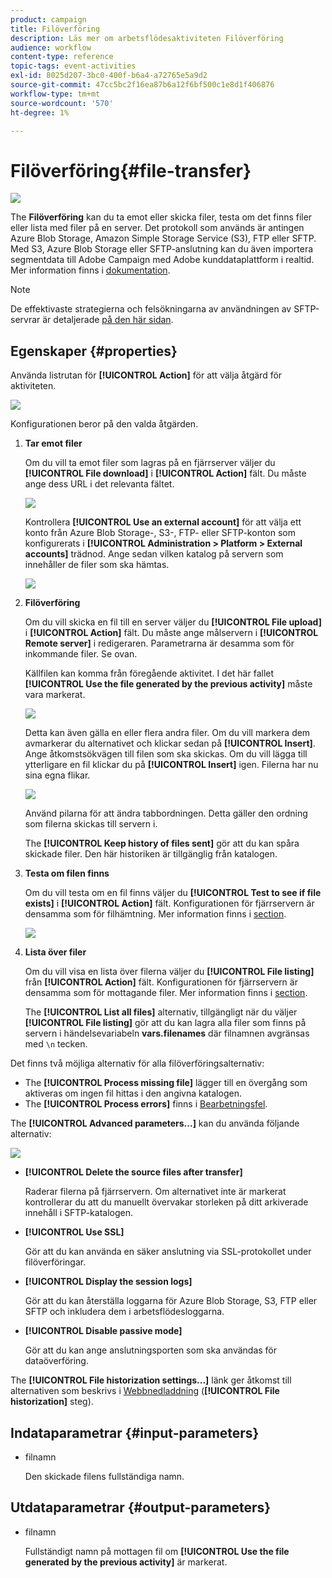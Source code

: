 ```yaml
---
product: campaign
title: Filöverföring
description: Läs mer om arbetsflödesaktiviteten Filöverföring
audience: workflow
content-type: reference
topic-tags: event-activities
exl-id: 8025d207-3bc0-400f-b6a4-a72765e5a9d2
source-git-commit: 47cc5bc2f16ea87b6a12f6bf500c1e8d1f406876
workflow-type: tm+mt
source-wordcount: '570'
ht-degree: 1%

---
```


# Filöverföring{#file-transfer}

![](../../assets/common.svg)

The **Filöverföring** kan du ta emot eller skicka filer, testa om det finns filer eller lista med filer på en server. Det protokoll som används är antingen Azure Blob Storage, Amazon Simple Storage Service (S3), FTP eller SFTP.
Med S3, Azure Blob Storage eller SFTP-anslutning kan du även importera segmentdata till Adobe Campaign med Adobe kunddataplattform i realtid. Mer information finns i [dokumentation](https://experienceleague.adobe.com/docs/experience-platform/destinations/catalog/email-marketing/adobe-campaign.html).

>[!NOTE]
>
>De effektivaste strategierna och felsökningarna av användningen av SFTP-servrar är detaljerade [på den här sidan](../../platform/using/sftp-server-usage.md).

## Egenskaper {#properties}

Använda listrutan för **[!UICONTROL Action]** för att välja åtgärd för aktiviteten.

![](assets/file_transfert_action.png)

Konfigurationen beror på den valda åtgärden.

1. **Tar emot filer**

   Om du vill ta emot filer som lagras på en fjärrserver väljer du **[!UICONTROL File download]** i **[!UICONTROL Action]** fält. Du måste ange dess URL i det relevanta fältet.

   ![](assets/file_transfert_edit.png)

   Kontrollera **[!UICONTROL Use an external account]** för att välja ett konto från Azure Blob Storage-, S3-, FTP- eller SFTP-konton som konfigurerats i **[!UICONTROL Administration > Platform > External accounts]** trädnod. Ange sedan vilken katalog på servern som innehåller de filer som ska hämtas.

   ![](assets/file_transfert_edit_external.png)

1. **Filöverföring**

   Om du vill skicka en fil till en server väljer du **[!UICONTROL File upload]** i **[!UICONTROL Action]** fält. Du måste ange målservern i **[!UICONTROL Remote server]** i redigeraren. Parametrarna är desamma som för inkommande filer. Se ovan.

   Källfilen kan komma från föregående aktivitet. I det här fallet **[!UICONTROL Use the file generated by the previous activity]** måste vara markerat.

   ![](assets/file_transfert_edit_send.png)

   Detta kan även gälla en eller flera andra filer. Om du vill markera dem avmarkerar du alternativet och klickar sedan på **[!UICONTROL Insert]**. Ange åtkomstsökvägen till filen som ska skickas. Om du vill lägga till ytterligare en fil klickar du på **[!UICONTROL Insert]** igen. Filerna har nu sina egna flikar.

   ![](assets/file_transfert_source.png)

   Använd pilarna för att ändra tabbordningen. Detta gäller den ordning som filerna skickas till servern i.

   The **[!UICONTROL Keep history of files sent]** gör att du kan spåra skickade filer. Den här historiken är tillgänglig från katalogen.

1. **Testa om filen finns**

   Om du vill testa om en fil finns väljer du **[!UICONTROL Test to see if file exists]** i **[!UICONTROL Action]** fält. Konfigurationen för fjärrservern är densamma som för filhämtning. Mer information finns i [section](#properties).

   ![](assets/file_transfert_edit_test.png)

1. **Lista över filer**

   Om du vill visa en lista över filerna väljer du **[!UICONTROL File listing]** från **[!UICONTROL Action]** fält. Konfigurationen för fjärrservern är densamma som för mottagande filer. Mer information finns i [section](#properties).

   The **[!UICONTROL List all files]** alternativ, tillgängligt när du väljer **[!UICONTROL File listing]** gör att du kan lagra alla filer som finns på servern i händelsevariabeln **vars.filenames** där filnamnen avgränsas med `\n` tecken.

Det finns två möjliga alternativ för alla filöverföringsalternativ:

* The **[!UICONTROL Process missing file]** lägger till en övergång som aktiveras om ingen fil hittas i den angivna katalogen.
* The **[!UICONTROL Process errors]** finns i [Bearbetningsfel](monitoring-workflow-execution.md#processing-errors).

The **[!UICONTROL Advanced parameters...]** kan du använda följande alternativ:

![](assets/file_transfert_advanced.png)

* **[!UICONTROL Delete the source files after transfer]**

   Raderar filerna på fjärrservern. Om alternativet inte är markerat kontrollerar du att du manuellt övervakar storleken på ditt arkiverade innehåll i SFTP-katalogen.

* **[!UICONTROL Use SSL]**

   Gör att du kan använda en säker anslutning via SSL-protokollet under filöverföringar.

* **[!UICONTROL Display the session logs]**

   Gör att du kan återställa loggarna för Azure Blob Storage, S3, FTP eller SFTP och inkludera dem i arbetsflödesloggarna.

* **[!UICONTROL Disable passive mode]**

   Gör att du kan ange anslutningsporten som ska användas för dataöverföring.

The **[!UICONTROL File historization settings...]** länk ger åtkomst till alternativen som beskrivs i [Webbnedladdning](web-download.md) (**[!UICONTROL File historization]** steg).

## Indataparametrar {#input-parameters}

* filnamn

   Den skickade filens fullständiga namn.

## Utdataparametrar {#output-parameters}

* filnamn

   Fullständigt namn på mottagen fil om **[!UICONTROL Use the file generated by the previous activity]** är markerat.
